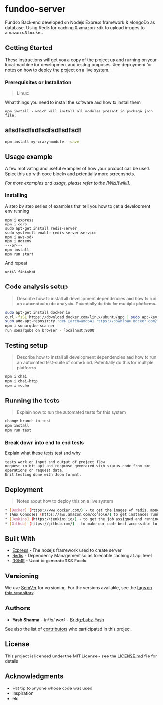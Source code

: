 # fundoo-server
Fundoo Back-end developed on Nodejs Express framework &amp; MongoDb as database. Using Redis for caching & amazon-sdk to upload images to amazon s3 bucket.

## Getting Started

These instructions will get you a copy of the project up and running on your local machine for development and testing purposes. See deployment for notes on how to deploy the project on a live system.

### Prerequisites or Installation

> Linux:

What things you need to install the software and how to install them

```
npm install - which will install all modules present in package.json file.
```
## afsdfsdfsdfsdfsdfsdfsdf

```sh
npm install my-crazy-module --save
```

## Usage example

A few motivating and useful examples of how your product can be used. Spice this up with code blocks and potentially more screenshots.

_For more examples and usage, please refer to the [Wiki][wiki]._

### Installing

A step by step series of examples that tell you how to get a development env running

```
npm i express
npm i cors
sudo apt-get install redis-server
sudo systemctl enable redis-server.service
npm i aws-sdk
npm i dotenv
---or---
npm install
npm run start
```

And repeat

```
until finished
```

## Code analysis setup

> Describe how to install all development dependencies and how to run an automated code analysis. Potentially do this for multiple platforms.

```sh
sudo apt-get install docker.io
curl -fsSL https://download.docker.com/linux/ubuntu/gpg | sudo apt-key add -
sudo add-apt-repository "deb [arch=amd64] https://download.docker.com/linux/ubuntu $(lsb_release -cs) stable"
npm i sonarqube-scanner
run sonarqube on browser - localhost:9000
```

## Testing setup

> Describe how to install all development dependencies and how to run an automated test-suite of some kind. Potentially do this for multiple platforms.

```sh
npm i chai
npm i chai-http
npm i mocha
```

## Running the tests

> Explain how to run the automated tests for this system

```sh
change branch to test
npm install
npm run test
```

### Break down into end to end tests

Explain what these tests test and why

```
tests work on input and output of project flow.
Request to hit api and response generated with status code from the operations on request data.
Unit testing done with Json format.
```

## Deployment

> Notes about how to deploy this on a live system

```sh
* [Docker] (https://www.docker.com/) - to get the images of redis, mongodb & etc.
* [AWS Console] (https://aws.amazon.com/console/) to get instances running to provide CICD.
* [Jenkins] (https://jenkins.io/) - to get the job assigned and running with github repo.
* [Github] (https://github.com/) - to make our code best accessible to team.
```

## Built With

* [Express](https://expressjs.com/) - The nodejs framework used to create server
* [Redis](https://redis.io/) - Dependency Management so as to enable caching at api level
* [ROME](https://rometools.github.io/rome/) - Used to generate RSS Feeds

## Versioning

We use [SemVer](http://semver.org/) for versioning. For the versions available, see the [tags on this repository](https://github.com/your/project/tags). 

## Authors

* **Yash Sharma** - *Initial work* - [BridgeLabz-Yash](https://github.com/BYL0002)

See also the list of [contributors](https://github.com/your/project/contributors) who participated in this project.

## License

This project is licensed under the MIT License - see the [LICENSE.md](LICENSE.md) file for details

## Acknowledgments

* Hat tip to anyone whose code was used
* Inspiration
* etc
